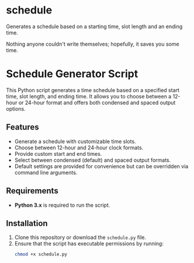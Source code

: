 # schedule
Generates a schedule based on a starting time, slot length and an ending time.

Nothing anyone couldn't write themselves; hopefully, it saves you some time.

# Schedule Generator Script

This Python script generates a time schedule based on a specified start time, slot length, and ending time. It allows you to choose between a 12-hour or 24-hour format and offers both condensed and spaced output options.

## Features
- Generate a schedule with customizable time slots.
- Choose between 12-hour and 24-hour clock formats.
- Provide custom start and end times.
- Select between condensed (default) and spaced output formats.
- Default settings are provided for convenience but can be overridden via command line arguments.

## Requirements
- **Python 3.x** is required to run the script.

## Installation
1. Clone this repository or download the `schedule.py` file.
2. Ensure that the script has executable permissions by running:
   ```bash
   chmod +x schedule.py
